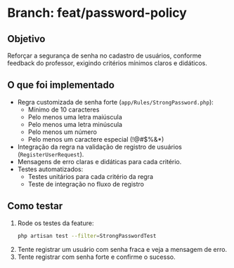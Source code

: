 # Branch: feat/password-policy

## Objetivo
Reforçar a segurança de senha no cadastro de usuários, conforme feedback do professor, exigindo critérios mínimos claros e didáticos.

## O que foi implementado
- Regra customizada de senha forte (`app/Rules/StrongPassword.php`):
  - Mínimo de 10 caracteres
  - Pelo menos uma letra maiúscula
  - Pelo menos uma letra minúscula
  - Pelo menos um número
  - Pelo menos um caractere especial (!@#$%&*)
- Integração da regra na validação de registro de usuários (`RegisterUserRequest`).
- Mensagens de erro claras e didáticas para cada critério.
- Testes automatizados:
  - Testes unitários para cada critério da regra
  - Teste de integração no fluxo de registro

## Como testar
1. Rode os testes da feature:
   ```bash
   php artisan test --filter=StrongPasswordTest
   ```
2. Tente registrar um usuário com senha fraca e veja a mensagem de erro.
3. Tente registrar com senha forte e confirme o sucesso.